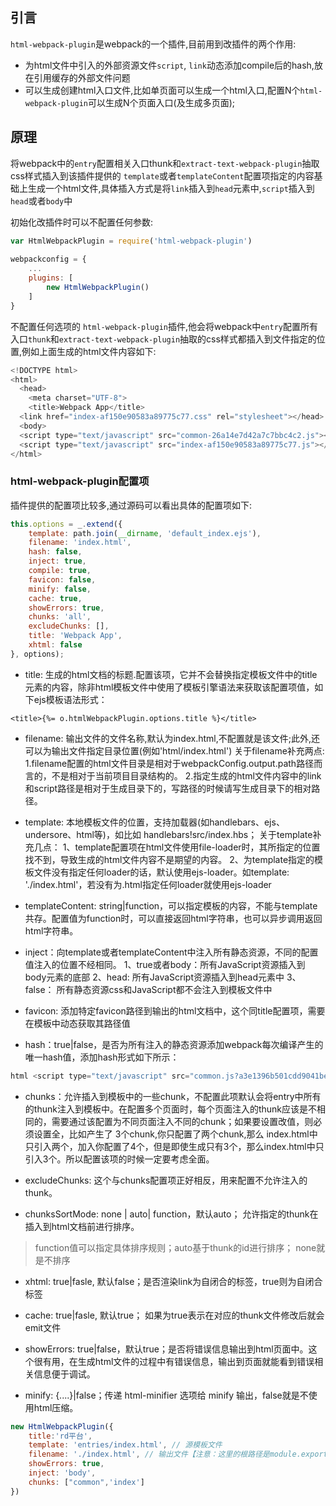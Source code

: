 ## 引言
`html-webpack-plugin`是webpack的一个插件,目前用到改插件的两个作用:
- 为html文件中引入的外部资源文件`script`, `link`动态添加compile后的hash,放在引用缓存的外部文件问题
- 可以生成创建html入口文件,比如单页面可以生成一个html入口,配置N个`html-webpack-plugin`可以生成N个页面入口(及生成多页面);

## 原理

将webpack中的`entry`配置相关入口thunk和`extract-text-webpack-plugin`抽取css样式插入到该插件提供的 `template`或者`templateContent`配置项指定的内容基础上生成一个html文件,具体插入方式是将`link`插入到`head`元素中,`script`插入到`head`或者`body`中

初始化改插件时可以不配置任何参数:

```js
var HtmlWebpackPlugin = require('html-webpack-plugin')
    
webpackconfig = {
    ...
    plugins: [
        new HtmlWebpackPlugin()
    ]
}
```
不配置任何选项的 `html-webpack-plugin`插件,他会将webpack中`entry`配置所有入口`thunk`和`extract-text-webpack-plugin`抽取的css样式都插入到文件指定的位置,例如上面生成的html文件内容如下:
```js
<!DOCTYPE html>
<html>
  <head>
    <meta charset="UTF-8">
    <title>Webpack App</title>
  <link href="index-af150e90583a89775c77.css" rel="stylesheet"></head>
  <body>
  <script type="text/javascript" src="common-26a14e7d42a7c7bbc4c2.js"></script>
  <script type="text/javascript" src="index-af150e90583a89775c77.js"></script></body>
</html>
```
### html-webpack-plugin配置项

插件提供的配置项比较多,通过源码可以看出具体的配置项如下:
```js
this.options = _.extend({
    template: path.join(__dirname, 'default_index.ejs'),
    filename: 'index.html',
    hash: false,
    inject: true,
    compile: true,
    favicon: false,
    minify: false,
    cache: true,
    showErrors: true,
    chunks: 'all',
    excludeChunks: [],
    title: 'Webpack App',
    xhtml: false
}, options);

```
- title: 生成的html文档的标题.配置该项，它并不会替换指定模板文件中的title元素的内容，除非html模板文件中使用了模板引擎语法来获取该配置项值，如下ejs模板语法形式：
```
<title>{%= o.htmlWebpackPlugin.options.title %}</title>
```
- filename: 输出文件的文件名称,默认为index.html,不配置就是该文件;此外,还可以为输出文件指定目录位置(例如'html/index.html')
关于filename补充两点:
1.filename配置的html文件目录是相对于webpackConfig.output.path路径而言的，不是相对于当前项目目录结构的。
2.指定生成的html文件内容中的link和script路径是相对于生成目录下的，写路径的时候请写生成目录下的相对路径。

- template: 本地模板文件的位置，支持加载器(如handlebars、ejs、undersore、html等)，如比如 handlebars!src/index.hbs；
关于template补充几点：
1、template配置项在html文件使用file-loader时，其所指定的位置找不到，导致生成的html文件内容不是期望的内容。
2、为template指定的模板文件没有指定任何loader的话，默认使用ejs-loader。如template: './index.html'，若没有为.html指定任何loader就使用ejs-loader

- templateContent: string|function，可以指定模板的内容，不能与template共存。配置值为function时，可以直接返回html字符串，也可以异步调用返回html字符串。

- inject：向template或者templateContent中注入所有静态资源，不同的配置值注入的位置不经相同。
1、true或者body：所有JavaScript资源插入到body元素的底部
2、head: 所有JavaScript资源插入到head元素中
3、false： 所有静态资源css和JavaScript都不会注入到模板文件中

- favicon: 添加特定favicon路径到输出的html文档中，这个同title配置项，需要在模板中动态获取其路径值

- hash：true|false，是否为所有注入的静态资源添加webpack每次编译产生的唯一hash值，添加hash形式如下所示：
```js
html <script type="text/javascript" src="common.js?a3e1396b501cdd9041be"></script>
```

- chunks：允许插入到模板中的一些chunk，不配置此项默认会将entry中所有的thunk注入到模板中。在配置多个页面时，每个页面注入的thunk应该是不相同的，需要通过该配置为不同页面注入不同的chunk；如果要设置改值，则必须设置全，比如产生了 3个chunk,你只配置了两个chunk,那么 index.html中只引入两个，加入你配置了4个，但是即使生成只有3个，那么index.html中只引入3个。所以配置该项的时候一定要考虑全面。

- excludeChunks: 这个与chunks配置项正好相反，用来配置不允许注入的thunk。

- chunksSortMode: none | auto| function，默认auto； 允许指定的thunk在插入到html文档前进行排序。
>function值可以指定具体排序规则；auto基于thunk的id进行排序； none就是不排序

- xhtml: true|fasle, 默认false；是否渲染link为自闭合的标签，true则为自闭合标签
- cache: true|fasle, 默认true； 如果为true表示在对应的thunk文件修改后就会emit文件
- showErrors: true|false，默认true；是否将错误信息输出到html页面中。这个很有用，在生成html文件的过程中有错误信息，输出到页面就能看到错误相关信息便于调试。

- minify: {....}|false；传递 html-minifier 选项给 minify 输出，false就是不使用html压缩。

```js
new HtmlWebpackPlugin({
    title:'rd平台',
    template: 'entries/index.html', // 源模板文件
    filename: './index.html', // 输出文件【注意：这里的根路径是module.exports.output.path】
    showErrors: true,
    inject: 'body',
    chunks: ["common",'index']
})
```